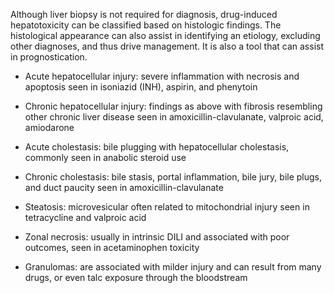 Although liver biopsy is not required for diagnosis, drug-induced hepatotoxicity can be classified based on histologic findings. The histological appearance can also assist in identifying an etiology, excluding other diagnoses, and thus drive management. It is also a tool that can assist in prognostication.

- Acute hepatocellular injury: severe inflammation with necrosis and apoptosis seen in isoniazid (INH), aspirin, and phenytoin

- Chronic hepatocellular injury: findings as above with fibrosis resembling other chronic liver disease seen in amoxicillin-clavulanate, valproic acid, amiodarone

- Acute cholestasis: bile plugging with hepatocellular cholestasis, commonly seen in anabolic steroid use

- Chronic cholestasis: bile stasis, portal inflammation, bile jury, bile plugs, and duct paucity seen in amoxicillin-clavulanate

- Steatosis: microvesicular often related to mitochondrial injury seen in tetracycline and valproic acid

- Zonal necrosis: usually in intrinsic DILI and associated with poor outcomes, seen in acetaminophen toxicity

- Granulomas: are associated with milder injury and can result from many drugs, or even talc exposure through the bloodstream